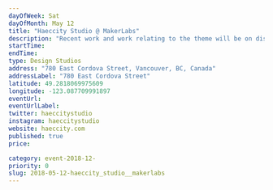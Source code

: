 ```yaml
---
dayOfWeek: Sat
dayOfMonth: May 12
title: "Haeccity Studio @ MakerLabs"
description: "Recent work and work relating to the theme will be on display. Snacks and refreshments will be served.<br> "
startTime: 
endTime: 
type: Design Studios
address: "780 East Cordova Street, Vancouver, BC, Canada"
addressLabel: "780 East Cordova Street"
latitude: 49.2818069975609
longitude: -123.087709991897
eventUrl: 
eventUrlLabel: 
twitter: haeccitystudio
instagram: haeccitystudio
website: haeccity.com
published: true
price: 

category: event-2018-12-
priority: 0
slug: 2018-05-12-haeccity_studio__makerlabs
---
```

